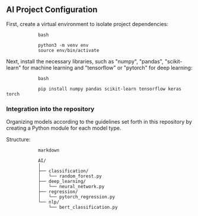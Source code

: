 ## AI Project Configuration

First, create a virtual environment to isolate project dependencies:

                bash
                
                python3 -m venv env
                source env/bin/activate

Next, install the necessary libraries, such as "numpy", "pandas", "scikit-learn" for machine learning and "tensorflow" or "pytorch" for deep learning:

                bash
                
                pip install numpy pandas scikit-learn tensorflow keras torch

### Integration into the repository

Organizing models according to the guidelines set forth in this repository by creating a Python module for each model type. 

Structure:

                markdown
                
                AI/
                │
                ├── classification/
                │   └── random_forest.py
                ├── deep_learning/
                │   └── neural_network.py
                ├── regression/
                │   └── pytorch_regression.py
                └── nlp/
                    └── bert_classification.py

